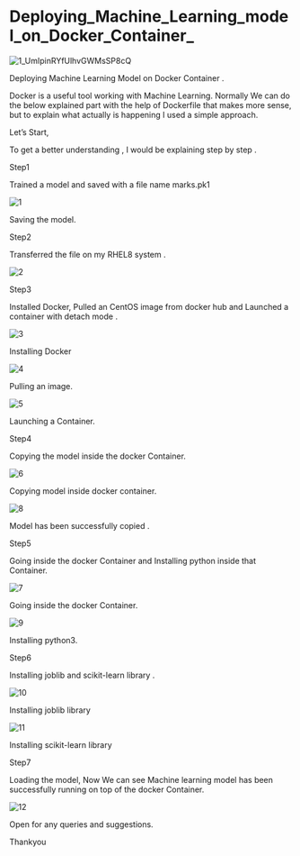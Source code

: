 # Deploying_Machine_Learning_model_on_Docker_Container_

![1_UmIpinRYfUlhvGWMsSP8cQ](https://user-images.githubusercontent.com/67523396/119843744-76a2ad80-bf25-11eb-8f2d-8b82fed955cc.png)


Deploying Machine Learning Model on Docker Container .


Docker is a useful tool working with Machine Learning. Normally We can do the below explained part with the help of Dockerfile that makes more sense, but to explain what actually is happening I used a simple approach.





Let’s Start,

To get a better understanding , I would be explaining step by step .

Step1

Trained a model and saved with a file name marks.pk1

![1](https://user-images.githubusercontent.com/67523396/119844237-e44ed980-bf25-11eb-91cd-f3df4679fea2.jpg)

Saving the model.

Step2

Transferred the file on my RHEL8 system .

![2](https://user-images.githubusercontent.com/67523396/119844322-f6307c80-bf25-11eb-9b4d-fcd580d153d8.jpg)


Step3

Installed Docker, Pulled an CentOS image from docker hub and Launched a container with detach mode .

![3](https://user-images.githubusercontent.com/67523396/119844497-19f3c280-bf26-11eb-81be-f84fd2cdff25.jpg)


Installing Docker

![4](https://user-images.githubusercontent.com/67523396/119844537-24ae5780-bf26-11eb-92b0-34af8e21842b.jpg)


Pulling an image.

![5](https://user-images.githubusercontent.com/67523396/119844733-50c9d880-bf26-11eb-9cae-78a1dc8507da.jpg)


Launching a Container.

Step4

Copying the model inside the docker Container.


![6](https://user-images.githubusercontent.com/67523396/119844938-7bb42c80-bf26-11eb-9359-8fc7a275abff.jpg)

Copying model inside docker container.

![8](https://user-images.githubusercontent.com/67523396/119845100-9dadaf00-bf26-11eb-8efd-04969e56d697.jpg)


Model has been successfully copied .

Step5

Going inside the docker Container and Installing python inside that Container.

![7](https://user-images.githubusercontent.com/67523396/119845216-b4540600-bf26-11eb-97b3-f7cd92c75318.jpg)


Going inside the docker Container.

![9](https://user-images.githubusercontent.com/67523396/119845254-bc13aa80-bf26-11eb-8009-d63c2bd803e5.jpg)


Installing python3.


Step6


Installing joblib and scikit-learn library .

![10](https://user-images.githubusercontent.com/67523396/119845305-c635a900-bf26-11eb-9db0-0c060c62180a.jpg)


Installing joblib library

![11](https://user-images.githubusercontent.com/67523396/119845352-d188d480-bf26-11eb-8baf-951c6aa03a52.jpg)


Installing scikit-learn library


Step7

Loading the model, Now We can see Machine learning model has been successfully running on top of the docker Container.

![12](https://user-images.githubusercontent.com/67523396/119845427-dd749680-bf26-11eb-9112-693bb694cf39.jpg)


Open for any queries and suggestions.

Thankyou









